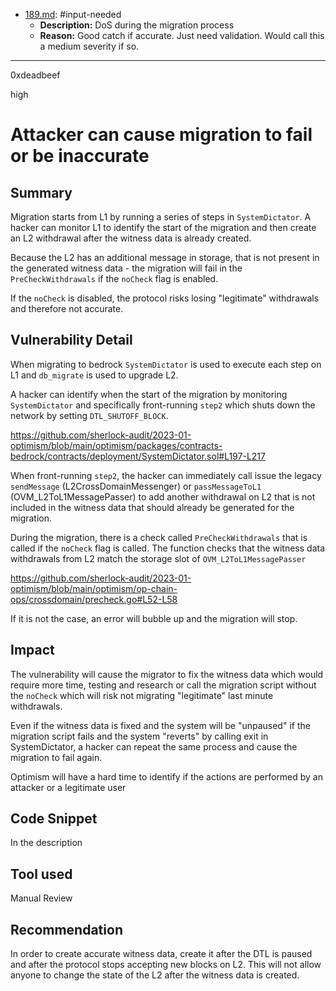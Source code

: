 
- [189.md](processed/input-needed/migration/message-passer-dos/189.md): #input-needed
  - **Description:** DoS during the migration process
  - **Reason:** Good catch if accurate. Just need validation. Would call this a medium severity if so.

---

0xdeadbeef

high

# Attacker can cause migration to fail or be inaccurate

## Summary

Migration starts from L1 by running a series of steps in `SystemDictator`. 
A hacker can monitor L1 to identify the start of the migration and then create an L2 withdrawal after the witness data is already created.

Because the L2 has an additional message in storage, that is not present in the generated witness data - the migration will fail in the `PreCheckWithdrawals` if the `noCheck` flag is enabled.

If the `noCheck` is disabled, the protocol risks losing "legitimate" withdrawals and therefore not accurate.

## Vulnerability Detail

When migrating to bedrock `SystemDictator` is used to execute each step on L1 and `db_migrate` is used to upgrade L2.

A hacker can identify when the start of the migration by monitoring `SystemDictator` and specifically front-running `step2` which shuts down the network by setting `DTL_SHUTOFF_BLOCK`.

https://github.com/sherlock-audit/2023-01-optimism/blob/main/optimism/packages/contracts-bedrock/contracts/deployment/SystemDictator.sol#L197-L217

When front-running `step2`, the hacker can immediately call issue the legacy `sendMessage` (L2CrossDomainMessenger) or `passMessageToL1` (OVM_L2ToL1MessagePasser) to add another withdrawal on L2 that is not included in the witness data that should already be generated for the migration.

During the migration, there is a check called `PreCheckWithdrawals` that is called if the `noCheck` flag is called. The function checks that the witness data withdrawals from L2 match the storage slot of `OVM_L2ToL1MessagePasser` 

https://github.com/sherlock-audit/2023-01-optimism/blob/main/optimism/op-chain-ops/crossdomain/precheck.go#L52-L58

If it is not the case, an error will bubble up and the migration will stop. 

## Impact

The vulnerability will cause the migrator to fix the witness data which would require more time, testing and research or call the migration script without the `noCheck` which will risk not migrating "legitimate" last minute withdrawals.

Even if the witness data is fixed and the system will be "unpaused" if the migration script fails and the system "reverts" by calling exit in SystemDictator, a hacker can repeat the same process and cause the migration to fail again.

Optimism will have a hard time to identify if the actions are performed by an attacker or a legitimate user

## Code Snippet

In the description

## Tool used

Manual Review

## Recommendation

In order to create accurate witness data, create it after the DTL is paused and after the protocol stops accepting new blocks on L2. This will not allow anyone to change the state of the L2 after the witness data is created. 

